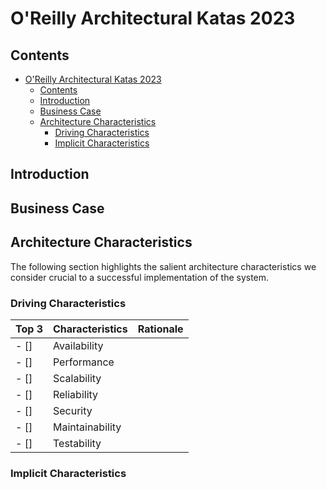 # O'Reilly Architectural Katas 2023

## Contents
<!-- TOC -->
* [O'Reilly Architectural Katas 2023](#oreilly-architectural-katas-2023)
  * [Contents](#contents)
  * [Introduction](#introduction)
  * [Business Case](#business-case)
  * [Architecture Characteristics](#architecture-characteristics)
    * [Driving Characteristics](#driving-characteristics)
    * [Implicit Characteristics](#implicit-characteristics)
<!-- TOC -->

## Introduction

## Business Case

## Architecture Characteristics
The following section highlights the salient architecture characteristics we consider crucial to a successful implementation of the system.

### Driving Characteristics

| Top 3 | Characteristics | Rationale |
|-------|-----------------|-----------|
| - []  | Availability    |           |
| - []  | Performance     |           |
| - []  | Scalability     |           |
| - []  | Reliability     |           |
| - []  | Security        |           |
| - []  | Maintainability |           |
| - []  | Testability     |           |

### Implicit Characteristics